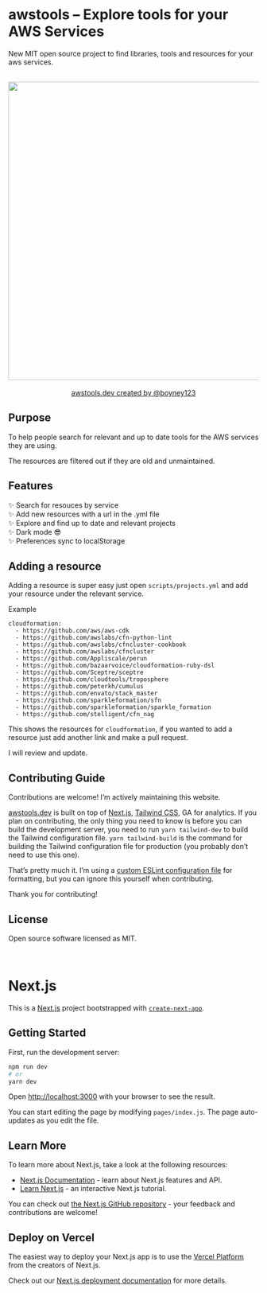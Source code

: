 # awstools – Explore tools for your AWS Services

New MIT open source project to find libraries, tools and resources for your aws services.

<br>
<div align="center">
	<img src="https://awstools.dev/static/social.png" width="600">
</div>
<br>


<div align="center">
	<a href="awstools.dev">awstools.dev created by </a>
	<a href="https://twitter.com/boyney123">@boyney123</a>
</div>

## Purpose

To help people search for relevant and up to date tools for the AWS services they are using.

The resources are filtered out if they are old and unmaintained.

## Features

✨ Search for resouces by service<br>
✨ Add new resources with a url in the .yml file<br>
✨ Explore and find up to date and relevant projects<br>
✨ Dark mode 😎<br>
✨ Preferences sync to localStorage<br>


## Adding a resource 

Adding a resource is super easy just open `scripts/projects.yml` and add your resource under the relevant service.

Example

```
cloudformation:
  - https://github.com/aws/aws-cdk
  - https://github.com/awslabs/cfn-python-lint
  - https://github.com/awslabs/cfncluster-cookbook
  - https://github.com/awslabs/cfncluster
  - https://github.com/Appliscale/perun
  - https://github.com/bazaarvoice/cloudformation-ruby-dsl
  - https://github.com/Sceptre/sceptre
  - https://github.com/cloudtools/troposphere
  - https://github.com/peterkh/cumulus
  - https://github.com/envato/stack_master
  - https://github.com/sparkleformation/sfn
  - https://github.com/sparkleformation/sparkle_formation
  - https://github.com/stelligent/cfn_nag
```

This shows the resources for `cloudformation`, if you wanted to add a resource just add another link and make a pull request. 

I will review and update.

## Contributing Guide

Contributions are welcome! I’m actively maintaining this website.

[awstools.dev](https://awstools.dev) is built on top of [Next.js](https://nextjs.org), [Tailwind CSS](https://tailwindcss.com), GA for analytics. If you plan on contributing, the only thing you need to know is before you can build the development server, you need to run `yarn tailwind-dev` to build the Tailwind configuration file. `yarn tailwind-build` is the command for building the Tailwind configuration file for production (you probably don’t need to use this one).

That’s pretty much it. I’m using a [custom ESLint configuration file](https://github.com/zaydek/dot-eslintrc.js) for formatting, but you can ignore this yourself when contributing.

Thank you for contributing!

## License

Open source software licensed as MIT.

<br>

# Next.js

This is a [Next.js](https://nextjs.org/) project bootstrapped with [`create-next-app`](https://github.com/vercel/next.js/tree/canary/packages/create-next-app).

## Getting Started

First, run the development server:

```bash
npm run dev
# or
yarn dev
```

Open [http://localhost:3000](http://localhost:3000) with your browser to see the result.

You can start editing the page by modifying `pages/index.js`. The page auto-updates as you edit the file.

## Learn More

To learn more about Next.js, take a look at the following resources:

- [Next.js Documentation](https://nextjs.org/docs) - learn about Next.js features and API.
- [Learn Next.js](https://nextjs.org/learn) - an interactive Next.js tutorial.

You can check out [the Next.js GitHub repository](https://github.com/vercel/next.js/) - your feedback and contributions are welcome!

## Deploy on Vercel

The easiest way to deploy your Next.js app is to use the [Vercel Platform](https://vercel.com/import?utm_medium=default-template&filter=next.js&utm_source=create-next-app&utm_campaign=create-next-app-readme) from the creators of Next.js.

Check out our [Next.js deployment documentation](https://nextjs.org/docs/deployment) for more details.
